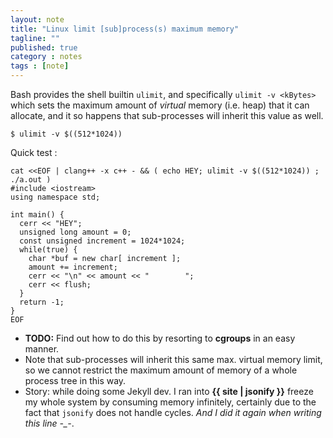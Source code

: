 ```yaml
---
layout: note
title: "Linux limit [sub]process(s) maximum memory"
tagline: ""
published: true
category : notes
tags : [note]
---
```


Bash provides the shell builtin `ulimit`, and specifically `ulimit -v <kBytes>`
which sets the maximum amount of _virtual_ memory (i.e. heap) that it can allocate,
and it so happens that sub-processes will inherit this value as well.

    $ ulimit -v $((512*1024))

Quick test :

    cat <<EOF | clang++ -x c++ - && ( echo HEY; ulimit -v $((512*1024)) ; ./a.out )
    #include <iostream>
    using namespace std;

    int main() {
      cerr << "HEY";
      unsigned long amount = 0;
      const unsigned increment = 1024*1024;
      while(true) {
        char *buf = new char[ increment ];
        amount += increment;
        cerr << "\n" << amount << "        ";
        cerr << flush;
      }
      return -1;
    }
    EOF

* __TODO:__ Find out how to do this by resorting to __cgroups__ in an easy manner.
* Note that sub-processes will inherit this same max. virtual memory limit, so
we cannot restrict the maximum amount of memory of a whole process tree in this
way.
* Story: while doing some Jekyll dev. I ran into __{&#123; site | jsonify &#125;}__
freeze my whole system by consuming memory infinitely, certainly due to the fact
that `jsonify` does not handle cycles. _And I did it again when writing this line -\_-_.
